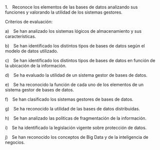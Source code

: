 1. Reconoce los elementos de las bases de datos analizando sus funciones y valorando la utilidad de los sistemas gestores.

Criterios de evaluación:

a) Se han analizado los sistemas lógicos de almacenamiento y sus características.

b) Se han identificado los distintos tipos de bases de datos según el modelo de datos utilizado.

c) Se han identificado los distintos tipos de bases de datos en función de la ubicación de la información.

d) Se ha evaluado la utilidad de un sistema gestor de bases de datos.

e) Se ha reconocido la función de cada uno de los elementos de un sistema gestor de bases de datos.

f) Se han clasificado los sistemas gestores de bases de datos.

g) Se ha reconocido la utilidad de las bases de datos distribuidas.

h) Se han analizado las políticas de fragmentación de la información.

i) Se ha identificado la legislación vigente sobre protección de datos.

j) Se han reconocido los conceptos de Big Data y de la inteligencia de negocios.


